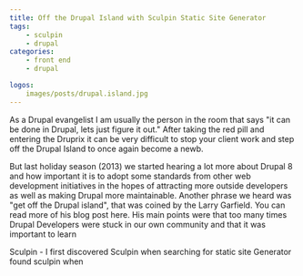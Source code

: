 ```yaml
---
title: Off the Drupal Island with Sculpin Static Site Generator
tags:
    - sculpin
    - drupal
categories:
    - front end
    - drupal

logos:
    images/posts/drupal.island.jpg
---
```

As a Drupal evangelist I am usually the person in the room that says "it can be done in Drupal, lets just figure it out." After taking the red pill and entering the Druprix it can be very difficult to stop your client work and step off the Drupal Island to once again become a newb.  

But last holiday season (2013) we started hearing a lot more about Drupal 8 and how important it is to adopt some standards from other web development initiatives in the hopes of attracting more outside developers as well as making Drupal more maintainable.  Another phrase we heard was "get off the Drupal island", that was coined by the Larry Garfield.  You can read more of his blog post here.  His main points were that too many times Drupal Developers were stuck in our own community and that it was important to learn

Sculpin - I first discovered Sculpin when searching for static site Generator found sculpin when 
